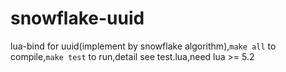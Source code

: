 snowflake-uuid
==============
lua-bind for uuid(implement by snowflake algorithm),`make all` to compile,`make test` to run,detail see test.lua,need lua >= 5.2
